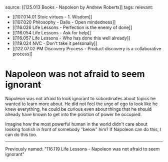 source: [[125.013 Books - Napoleon by Andrew Roberts]]
tags:
relevant:
- [[107.014.01 Stoic virtues - 1. Wisdom]]
- [[107.020 Philosophy - Dalio - Open mindedness]]
- [[116.026 Life Lessons - Perfection is the enemy of done]]
- [[116.054 Life Lessons - Ask for help]]
- [[116.057 Life Lessons - Who has done this well already]]
- [[119.024 NVC - Don't take it personally]]
- [[122.07.02 PM Discovery Process - Product discovery is a collaborative process]]

# Napoleon was not afraid to seem ignorant

Napoleon was not afraid to look ignorant to subordinates about topics he wanted to learn more about. He did not feel the urge of ego to look like he knew everything, he could be curious even about things that he should already have known to get into the position of power he occupied.

Imagine how the most powerful human in the world didn't care about looking foolish in front of somebody "below" him? If Napoleon can do this, I can do this too.

---

Previously named: "116.119 Life Lessons - Napoleon was not afraid to seem ignorant"